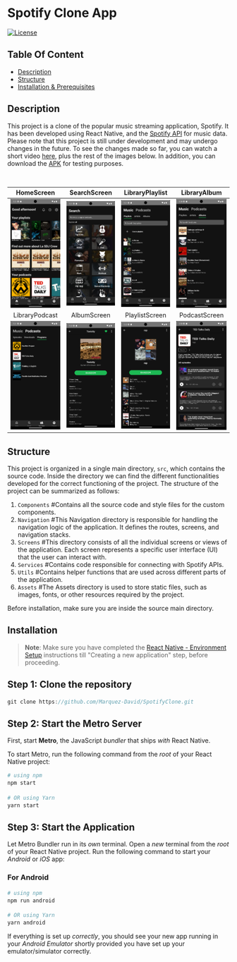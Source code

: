 # Spotify Clone App

[![License](https://img.shields.io/static/v1?label=License&message=MIT&color=blue&?style=plastic&logo=appveyor)](https://github.com/Marquez-David/SpotifyClone/blob/main/LICENSE)

## Table Of Content

- [Description](#description)
- [Structure](#structure)
- [Installation & Prerequisites](#installation)

## Description
This project is a clone of the popular music streaming application, Spotify. It has been developed using React Native, and the [Spotify API](https://developer.spotify.com/documentation/web-api) for music data. 
Please note that this project is still under development and may undergo changes in the future. To see the changes made so far, you can watch a short video [here](src/assets/screenshots/SpotifyClone.mp4), plus the rest of 
the images below. In addition, you can download the [APK](SpotifyClone.apk) for testing purposes.

<br>

| HomeScreen | SearchScreen | LibraryPlaylist | LibraryAlbum |
|:---------------:|:---------------:|:---------------:|:---------------:|
| ![HomeScreen](src/assets/screenshots/HomeScreen.png) | ![SearchScreen](src/assets/screenshots/SearchScreen.png) | ![YourLibraryScreen](src/assets/screenshots/YourLibraryScreen.png) | ![YourLibraryScreen3](src/assets/screenshots/YourLibraryScreen3.png) 
| LibraryPodcast | AlbumScreen | PlaylistScreen | PodcastScreen |  
![YourLibraryScreen2](src/assets/screenshots/YourLibraryScreen2.png) | ![AlbumScreen](src/assets/screenshots/AlbumScreen.png) | ![PlaylistScreen](src/assets/screenshots/PlaylistScreen.png) | ![PodcastScreen](src/assets/screenshots/PodcastScreen.png)

## Structure

This project is organized in a single main directory, `src`, which contains the source code. Inside the directory we can find the different functionalities developed for the correct functioning of the project. The structure of the project can be summarized as follows:

1. `Components` #Contains all the source code and style files for the custom components.
2. `Navigation` #This Navigation directory is responsible for handling the navigation logic of the application. It defines the routes, screens, and navigation stacks.
3. `Screens` #This directory consists of all the individual screens or views of the application. Each screen represents a specific user interface (UI) that the user can interact with. 
4. `Services` #Contains code responsible for connecting with Spotify APIs.
5. `Utils` #Contains helper functions that are used across different parts of the application.
6. `Assets` #The Assets directory is used to store static files, such as images, fonts, or other resources required by the project.

Before installation, make sure you are inside the source main directory.

## Installation

>**Note**: Make sure you have completed the [React Native - Environment Setup](https://reactnative.dev/docs/environment-setup) instructions till "Creating a new application" step, before proceeding.

## Step 1: Clone the repository
```js
git clone https://github.com/Marquez-David/SpotifyClone.git
```

## Step 2: Start the Metro Server

First, start **Metro**, the JavaScript _bundler_ that ships _with_ React Native.

To start Metro, run the following command from the _root_ of your React Native project:

```bash
# using npm
npm start

# OR using Yarn
yarn start
```

## Step 3: Start the Application

Let Metro Bundler run in its _own_ terminal. Open a _new_ terminal from the _root_ of your React Native project. Run the following command to start your _Android_ or _iOS_ app:

### For Android

```bash
# using npm
npm run android

# OR using Yarn
yarn android
```

If everything is set up _correctly_, you should see your new app running in your _Android Emulator_ shortly provided you have set up your emulator/simulator correctly.
